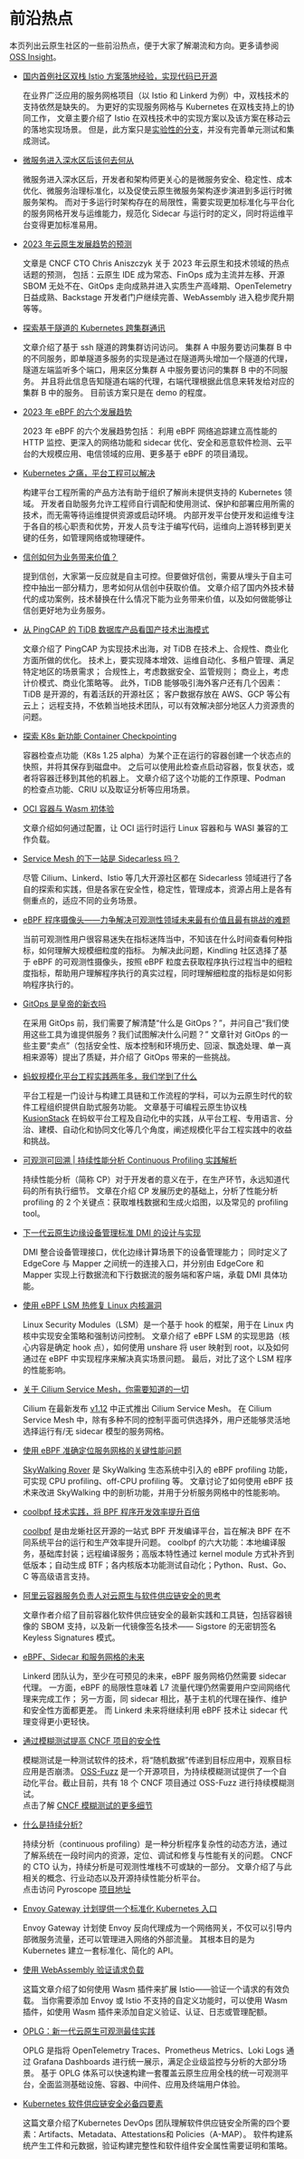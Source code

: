# 前沿热点

本页列出云原生社区的一些前沿热点，便于大家了解潮流和方向。更多请参阅 [OSS Insight](https://ossinsight.io/)。

- [国内首例社区双栈 Istio 方案落地经验，实现代码已开源](https://mp.weixin.qq.com/s/E9HZIkSbZ3BLetDL0ZhzvA)

    在业界广泛应用的服务网格项目（以 Istio 和 Linkerd 为例）中，双栈技术的支持依然是缺失的。
    为更好的实现服务网格与 Kubernetes 在双栈支持上的协同工作，
    文章主要介绍了 Istio 在双栈技术中的实现方案以及该方案在移动云的落地实现场景。
    但是，此方案只是[实验性的分支](https://github.com/istio/istio/tree/experimental-dual-stack)，并没有完善单元测试和集成测试。

- [微服务进入深水区后该何去何从](https://mp.weixin.qq.com/s/yBY-E-tndUJCmA4KYRfrDw)

    微服务进入深水区后，开发者和架构师更关心的是微服务安全、稳定性、成本优化、微服务治理标准化，以及促使云原生微服务架构逐步演进到多运行时微服务架构。
    而对于多运行时架构存在的局限性，需要实现更加标准化与平台化的服务网格开发与运维能力，规范化 Sidecar 与运行时的定义，同时将运维平台变得更加标准易用。

- [2023 年云原生发展趋势的预测](https://mp.weixin.qq.com/s/QePkownt0_Ex9RWWeGtaag)

    文章是 CNCF CTO Chris Aniszczyk 关于 2023 年云原生和技术领域的热点话题的预测，
    包括：云原生 IDE 成为常态、FinOps 成为主流并左移、开源 SBOM 无处不在、GitOps 走向成熟并进入实质生产高峰期、OpenTelemetry 日益成熟、Backstage 开发者门户继续完善、WebAssembly 进入稳步爬升期等等。

- [探索基于隧道的 Kubernetes 跨集群通讯](https://mp.weixin.qq.com/s/uuWCr1d7V_aFdCAJCJS_XQ)

    文章介绍了基于 ssh 隧道的跨集群访问访问。
    集群 A 中服务要访问集群 B 中的不同服务，即单隧道多服务的实现是通过在隧道两头增加一个隧道的代理，隧道左端监听多个端口，用来区分集群 A 中服务要访问的集群 B 中的不同服务。
    并且将此信息告知隧道右端的代理，右端代理根据此信息来转发给对应的集群 B 中的服务。
    目前该方案只是在 demo 的程度。

- [2023 年 eBPF 的六个发展趋势](https://www.solo.io/blog/ebpf-trends-2023/)

    2023 年 eBPF 的六个发展趋势包括：
    利用 eBPF 网络追踪建立高性能的 HTTP 监控、更深入的网络功能和 sidecar 优化、安全和恶意软件检测、云平台的大规模应用、电信领域的应用、更多基于 eBPF 的项目涌现。

- [Kubernetes 之痛，平台工程可以解决](https://thenewstack.io/kubernetes-pains-platform-engineering-can-help/)

    构建平台工程所需的产品方法有助于组织了解尚未提供支持的 Kubernetes 领域。
    开发者自助服务允许工程师自行调配和使用测试、保护和部署应用所需的技术，而无需等待运维提供资源或启动环境。
    内部开发平台使开发和运维专注于各自的核心职责和优势，开发人员专注于编写代码，运维向上游转移到更关键的任务，如管理网络或物理硬件。

- [信创如何为业务带来价值？](https://mp.weixin.qq.com/s/uDe1wb0cVsqrz7oXjYOXXg)

    提到信创，大家第一反应就是自主可控。但要做好信创，需要从埋头于自主可控中抽出一部分精力，思考如何从信创中获取价值。
    文章介绍了国内外技术替代的成功案例，技术替换在什么情况下能为业务带来价值，以及如何做能够让信创更好地为业务服务。

- [从 PingCAP 的 TiDB 数据库产品看国产技术出海模式](https://mp.weixin.qq.com/s/3y9pafdEy8rD5H2OtgPwEw)

    文章介绍了 PingCAP 为实现技术出海，对 TiDB 在技术上、合规性、商业化方面所做的优化。
    技术上，要实现降本增效、运维自动化、多租户管理、满足特定地区的场景需求；
    合规性上，考虑数据安全、监管规则；
    商业上，考虑计价模式、商业化策略等。
    此外，TiDB 能够吸引海外客户还有几个因素：TiDB 是开源的，有着活跃的开源社区；
    客户数据存放在 AWS、GCP 等公有云上；
    远程支持，不依赖当地技术团队，可以有效解决部分地区人力资源贵的问题。

- [探索 K8s 新功能 Container Checkpointing](https://sysdig.com/blog/forensic-container-checkpointing-dfir-kubernetes/)

    容器检查点功能（K8s 1.25 alpha）为某个正在运行的容器创建一个状态点的快照，并将其保存到磁盘中。
    之后可以使用此检查点启动容器，恢复状态，或者将容器迁移到其他的机器上。
    文章介绍了这个功能的工作原理、Podman 的检查点功能、CRIU 以及取证分析等应用场景。

- [OCI 容器与 Wasm 初体验](https://mp.weixin.qq.com/s/4oFErzG65b-0FfpHQB941A)

    文章介绍如何通过配置，让 OCI 运行时运行 Linux 容器和与 WASI 兼容的工作负载。

- [Service Mesh 的下一站是 Sidecarless 吗？](https://mp.weixin.qq.com/s/SF5uN8VHwrqji4xdME4hCg)

    尽管 Cilium、Linkerd、Istio 等几大开源社区都在 Sidecarless 领域进行了各自的探索和实践，但是各家在安全性，稳定性，管理成本，资源占用上是各有侧重点的，适应不同的业务场景。

- [eBPF 程序摄像头——力争解决可观测性领域未来最有价值且最有挑战的难题](https://mp.weixin.qq.com/s/FYNe1H5dmBpbKFOrIpjuzQ)
  
    当前可观测性用户很容易迷失在指标迷阵当中，不知该在什么时间查看何种指标，如何理解大规模细粒度的指标。
    为解决此问题，Kindling 社区选择了基于 eBPF 的可观测性摄像头，按照 eBPF 粒度去获取程序执行过程当中的细粒度指标，帮助用户理解程序执行的真实过程，同时理解细粒度的指标是如何影响程序执行的。

- [GitOps 是皇帝的新衣吗](https://mp.weixin.qq.com/s/CpLvQM2rTI4InIN1Vk5ZKg)

    在采用 GitOps 前，我们需要了解清楚“什么是 GitOps？”，并问自己“我们使用这些工具为谁提供服务？我们试图解决什么问题？”
    文章针对 GitOps 的一些主要“卖点”（包括安全性、版本控制和环境历史、回滚、飘逸处理、单一真相来源等）提出了质疑，并介绍了 GitOps 带来的一些挑战。

- [蚂蚁规模化平台工程实践两年多，我们学到了什么](https://mp.weixin.qq.com/s/X8AWh43qp4fb4eJSkx50hw)

    平台工程是一门设计与构建工具链和工作流程的学科，可以为云原生时代的软件工程组织提供自助式服务功能。
    文章基于可编程云原生协议栈 [KusionStack](https://github.com/KusionStack) 在蚂蚁平台工程及自动化中的实践，从平台工程、专用语言、分治、建模、自动化和协同文化等几个角度，阐述规模化平台工程实践中的收益和挑战。

- [可观测可回溯 | 持续性能分析 Continuous Profiling 实践解析](https://mp.weixin.qq.com/s/yiwq81ZHB0nSTcYSjOeyZg)

    持续性能分析（简称 CP）对于开发者的意义在于，在生产环节，永远知道代码的所有执行细节。
    文章在介绍 CP 发展历史的基础上，分析了性能分析 profiling 的 2 个关键点：获取堆栈数据和生成火焰图，以及常见的 profiling tool。

- [下一代云原生边缘设备管理标准 DMI 的设计与实现](https://mp.weixin.qq.com/s/T3TnKXhBefqavP4rni59Sg)

    DMI 整合设备管理接口，优化边缘计算场景下的设备管理能力；
    同时定义了 EdgeCore 与 Mapper 之间统一的连接入口，并分别由 EdgeCore 和 Mapper 实现上行数据流和下行数据流的服务端和客户端，承载 DMI 具体功能。

- [使用 eBPF LSM 热修复 Linux 内核漏洞](https://mp.weixin.qq.com/s/UJEC8nmfQbdsWdJMfju0ig)

    Linux Security Modules（LSM）是一个基于 hook 的框架，用于在 Linux 内核中实现安全策略和强制访问控制。
    文章介绍了 eBPF LSM 的实现思路（核心内容是确定 hook 点），如何使用 unshare 将 user 映射到 root，以及如何通过在 eBPF 中实现程序来解决真实场景问题。
    最后，对比了这个 LSM 程序的性能影响。

- [关于 Cilium Service Mesh，你需要知道的一切](https://isovalent.com/blog/post/cilium-service-mesh/)

    Cilium 在最新发布 [v1.12](https://github.com/cilium/cilium/releases/tag/v1.12.0) 中正式推出 Cilium Service Mesh。
    在 Cilium Service Mesh 中，除有多种不同的控制平面可供选择外，用户还能够灵活地选择运行有/无 sidecar 模型的服务网格。

- [使用 eBPF 准确定位服务网格的关键性能问题](https://www.tetrate.io/blog/pinpoint-service-mesh-critical-performance-impact-by-using-ebpf/)

    [SkyWalking Rover](https://github.com/apache/skywalking-rover) 是 SkyWalking 生态系统中引入的 eBPF profiling 功能，可实现 CPU profiling、off-CPU profiling 等。
    文章讨论了如何使用 eBPF 技术来改进 SkyWalking 中的剖析功能，并用于分析服务网格中的性能影响。

- [coolbpf 技术实践，将 BPF 程序开发效率提升百倍](https://www.infoq.cn/article/IielSpCwjf6Owd6jMBef)

    [coolbpf](https://github.com/aliyun/coolbpf) 是由龙蜥社区开源的一站式 BPF 开发编译平台，旨在解决 BPF 在不同系统平台的运行和生产效率提升问题。
    coolbpf 的六大功能：本地编译服务，基础库封装；远程编译服务；高版本特性通过 kernel module 方式补齐到低版本；自动生成 BTF；各内核版本功能测试自动化；Python、Rust、Go、C 等高级语言支持。

- [阿里云容器服务负责人对云原生与软件供应链安全的思考](https://mp.weixin.qq.com/s/jz8sBMeHTSFm8sndHakddw)

    文章作者介绍了目前容器化软件供应链安全的最新实践和工具链，包括容器镜像的 SBOM 支持，以及新一代镜像签名技术—— Sigstore 的无密钥签名 Keyless Signatures 模式。

- [eBPF、Sidecar 和服务网格的未来](https://buoyant.io/2022/06/07/ebpf-sidecars-and-the-future-of-the-service-mesh/)

    Linkerd 团队认为，至少在可预见的未来，eBPF 服务网格仍然需要 sidecar 代理。
    一方面，eBPF 的局限性意味着 L7 流量代理仍然需要用户空间网络代理来完成工作；
    另一方面，同 sidecar 相比，基于主机的代理在操作、维护和安全性方面都更差。
    而 Linkerd 未来将继续利用 eBPF 技术让 sidecar 代理变得更小更轻快。

- [通过模糊测试提高 CNCF 项目的安全性](https://mp.weixin.qq.com/s/B63juDzcifj_UOCxc8Xo_g)

    模糊测试是一种测试软件的技术，将“随机数据”传递到目标应用中，观察目标应用是否崩溃。
    [OSS-Fuzz](https://github.com/google/oss-fuzz) 是一个开源项目，为持续模糊测试提供了一个自动化平台。截止目前，共有 18 个 CNCF 项目通过 OSS-Fuzz 进行持续模糊测试。  
    点击了解 [CNCF 模糊测试的更多细节](https://github.com/cncf/cncf-fuzzing)

- [什么是持续分析?](https://www.cncf.io/blog/2022/05/31/what-is-continuous-profiling/)

    持续分析（continuous profiling）是一种分析程序复杂性的动态方法，通过了解系统在一段时间内的资源，定位、调试和修复与性能有关的问题。
    CNCF 的 CTO 认为，持续分析是可观测性堆栈不可或缺的一部分。
    文章介绍了与此相关的概念、行业动态以及开源持续性能分析平台。  
    点击访问 Pyroscope [项目地址](https://github.com/pyroscope-io/pyroscope)

- [Envoy Gateway 计划提供一个标准化 Kubernetes 入口](https://thenewstack.io/envoy-gateway-offers-to-standardize-kubernetes-ingress/)

    Envoy Gateway 计划使 Envoy 反向代理成为一个网络网关，不仅可以引导内部微服务流量，还可以管理进入网络的外部流量。
    其根本目的是为 Kubernetes 建立一套标准化、简化的 API。

- [使用 WebAssembly 验证请求负载](https://www.tetrate.io/blog/validating-a-request-payload-with-wasm/)

    这篇文章介绍了如何使用 Wasm 插件来扩展 Istio——验证一个请求的有效负载。
    当你需要添加 Envoy 或 Istio 不支持的自定义功能时，可以使用 Wasm 插件，如使用 Wasm 插件来添加自定义验证、认证、日志或管理配额。

- [OPLG：新一代云原生可观测最佳实践](https://mp.weixin.qq.com/s/Bf6nmOymcG9bk91VxLL_Kw)

    OPLG 是指将 OpenTelemetry Traces、Prometheus Metrics、Loki Logs 通过 Grafana Dashboards 进行统一展示，满足企业级监控与分析的大部分场景。
    基于 OPLG 体系可以快速构建一套覆盖云原生应用全栈的统一可观测平台，全面监测基础设施、容器、中间件、应用及终端用户体验。

- [Kubernetes 软件供应链安全必备四要素](https://www.cncf.io/blog/2022/04/12/a-map-for-kubernetes-supply-chain-security/)

    这篇文章介绍了Kubernetes DevOps 团队理解软件供应链安全所需的四个要素：Artifacts、Metadata、Attestations和 Policies（A-MAP）。
    软件构建系统产生工件和元数据，验证构建完整性和软件组件安全属性需要证明和策略。